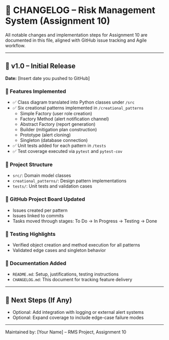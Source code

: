 # 📜 CHANGELOG – Risk Management System (Assignment 10)

All notable changes and implementation steps for Assignment 10 are documented in this file, aligned with GitHub issue tracking and Agile workflow.

---

## 🚀 v1.0 – Initial Release
**Date:** [Insert date you pushed to GitHub]

### 🎯 Features Implemented
- ✅ Class diagram translated into Python classes under `/src`
- ✅ Six creational patterns implemented in `/creational_patterns`
  - Simple Factory (user role creation)
  - Factory Method (alert notification channel)
  - Abstract Factory (report generation)
  - Builder (mitigation plan construction)
  - Prototype (alert cloning)
  - Singleton (database connection)
- ✅ Unit tests added for each pattern in `/tests`
- ✅ Test coverage executed via `pytest` and `pytest-cov`

### 🧩 Project Structure
- `src/`: Domain model classes
- `creational_patterns/`: Design pattern implementations
- `tests/`: Unit tests and validation cases

### 🔁 GitHub Project Board Updated
- Issues created per pattern
- Issues linked to commits
- Tasks moved through stages: To Do → In Progress → Testing → Done

### 🧪 Testing Highlights
- Verified object creation and method execution for all patterns
- Validated edge cases and singleton behavior

### 📎 Documentation Added
- `README.md`: Setup, justifications, testing instructions
- `CHANGELOG.md`: This document for tracking feature delivery

---

## 📅 Next Steps (If Any)
- Optional: Add integration with logging or external alert systems
- Optional: Expand coverage to include edge-case failure modes

---

Maintained by: [Your Name] – RMS Project, Assignment 10
